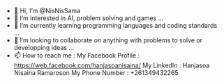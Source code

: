 - 👋 Hi, I’m @NisNisSama
- 👀 I’m interested in AI, problem solving and games ...
- 🌱 I’m currently learning programming languages and coding standards ...
- 💞️ I’m looking to collaborate on anything with problems to solve or developping ideas ...
- 📫 How to reach me :
My Facebook Profile : https://web.facebook.com/hanjasoanisaina/
My LinkedIn : Hanjasoa Nisaina Ramaroson
My Phone Number : +261349432265

<!---
NisNisSama/NisNisSama is a ✨ special ✨ repository because its `README.md` (this file) appears on your GitHub profile.
You can click the Preview link to take a look at your changes.
--->
